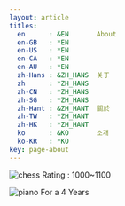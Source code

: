 ```yaml
---
layout: article
titles:
  en      : &EN       About
  en-GB   : *EN
  en-US   : *EN
  en-CA   : *EN
  en-AU   : *EN
  zh-Hans : &ZH_HANS  关于
  zh      : *ZH_HANS
  zh-CN   : *ZH_HANS
  zh-SG   : *ZH_HANS
  zh-Hant : &ZH_HANT  關於
  zh-TW   : *ZH_HANT
  zh-HK   : *ZH_HANT
  ko      : &KO       소개
  ko-KR   : *KO
key: page-about
---
```

![chess](https://user-images.githubusercontent.com/56034782/96338687-d3560400-10ca-11eb-9e1c-9604e1680566.png) Rating : 1000~1100

![piano](https://user-images.githubusercontent.com/56034782/96338806-7b6bcd00-10cb-11eb-9c9b-85bbffa059ca.png) For a 4 Years
